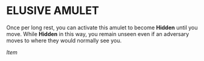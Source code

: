# ELUSIVE AMULET

Once per long rest, you can activate this amulet to become **Hidden** until you move. While **Hidden** in this way, you remain unseen even if an adversary moves to where they would normally see you.

*Item*
